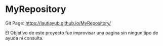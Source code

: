 # MyRepository
Git Page:
https://lautiayub.github.io/MyRepository/

El Objetivo de este proyecto fue improvisar una pagina sin ningun tipo de ayuda ni consulta.
